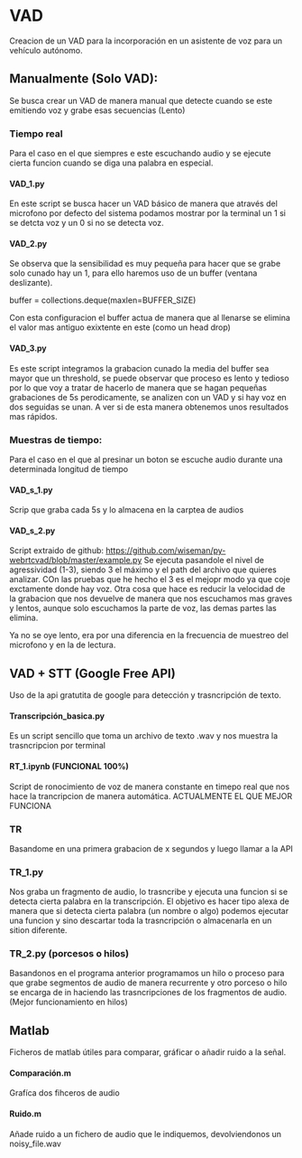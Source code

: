 # VAD
Creacion de un VAD para la incorporación en un asistente de voz para un vehículo autónomo.

## Manualmente (Solo VAD):

Se busca crear un VAD de manera manual que detecte cuando se este emitiendo voz y grabe esas secuencias (Lento)

### Tiempo real
Para el caso en el que siempres e este escuchando audio y se ejecute cierta funcion cuando se diga una palabra en especial.

#### VAD_1.py
En este script se busca hacer un VAD básico de manera que através del microfono por defecto del sistema podamos mostrar por la terminal un 1 si se detcta voz y un 0 si no se detecta voz.


#### VAD_2.py
Se observa que la sensibilidad es muy pequeña para hacer que se grabe solo cunado hay un 1, para ello haremos uso de un buffer (ventana deslizante).

buffer = collections.deque(maxlen=BUFFER_SIZE)

Con esta configuracion el buffer actua de manera que al llenarse se elimina el valor mas antiguo exixtente en este (como un head drop)


#### VAD_3.py
Es este script integramos la grabacion cunado la media del buffer sea mayor que un threshold, se puede observar que proceso es lento y tedioso por lo que voy a tratar de hacerlo de manera que se hagan pequeñas grabaciones de 5s perodicamente, se analizen con un VAD y si hay voz en dos seguidas se unan. A ver si de esta manera obtenemos unos resultados mas rápidos.


### Muestras de tiempo:
Para el caso en el que al presinar un boton se escuche audio durante una determinada longitud de tiempo

#### VAD_s_1.py
Scrip que graba cada 5s y lo almacena en la carptea de audios

#### VAD_s_2.py
Script extraido de github: https://github.com/wiseman/py-webrtcvad/blob/master/example.py
Se ejecuta pasandole el nivel de agressividad (1-3), siendo 3 el máximo y el path del archivo que quieres analizar. COn las pruebas que he hecho el 3 es el mejopr modo ya que coje exctamente donde hay voz. Otra cosa que hace es reducir la velocidad de la grabacion que nos devuelve de manera que nos escuchamos mas graves y lentos, aunque solo escuchamos la parte de voz, las demas partes las elimina.

Ya no se oye lento, era por una diferencia en la frecuencia de muestreo del microfono y en la de lectura.


## VAD + STT (Google Free API)
Uso de la api gratutita de google para detección y trasncripción de texto.

#### Transcripción_basica.py
Es un script sencillo que toma un archivo de texto .wav y nos muestra la trasncripcion por terminal

#### RT_1.ipynb (FUNCIONAL 100%)
Script de ronocimiento de voz de manera constante en timepo real que nos hace la trancripcion de manera automática. ACTUALMENTE EL QUE MEJOR FUNCIONA


### TR
Basandome en una primera grabacion de x segundos y luego llamar a la API

### TR_1.py
Nos graba un fragmento de audio, lo trasncribe y ejecuta una funcion si se detecta cierta palabra en la transcripción. El objetivo es hacer tipo alexa de manera que si detecta cierta palabra (un nombre o algo) podemos ejecutar una funcion y sino descartar toda la trasncripción o almacenarla en un sition diferente.

### TR_2.py (porcesos o hilos)
Basandonos en el programa anterior programamos un hilo o proceso para que grabe segmentos de audio de manera recurrente y otro porceso o hilo se encarga de in haciendo las trasncripciones de los fragmentos de audio. (Mejor funcionamiento en hilos)


## Matlab
Ficheros de matlab útiles para comparar, gráficar o añadir ruido a la señal.

#### Comparación.m
Grafíca dos fihceros de audio

#### Ruido.m
Añade ruido a un fichero de audio que le indiquemos, devolviendonos un noisy_file.wav



